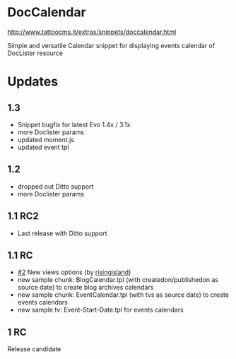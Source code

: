 # DocCalendar

http://www.tattoocms.it/extras/snippets/doccalendar.html

Simple and versatile Calendar snippet for displaying events calendar of DocLister resource


# Updates

## 1.3

* Snippet bugfix for latest Evo 1.4x / 3.1x
* more Doclister params
* updated moment.js
* updated event tpl

## 1.2

* dropped out Ditto support
* more Doclister params

## 1.1 RC2

* Last release with Ditto support

## 1.1 RC

* [#2](https://github.com/Nicola1971/DocCalendar/issues/2) New views options (by [risingisland](https://github.com/risingisland))
* new sample chunk: BlogCalendar.tpl (with createdon/publishedon as source date) to create blog archives calendars
* new sample chunk: EventCalendar.tpl (with tvs as source date) to create events calendars
* new sample tv: Event-Start-Date.tpl for events calendars

## 1 RC

Release candidate
